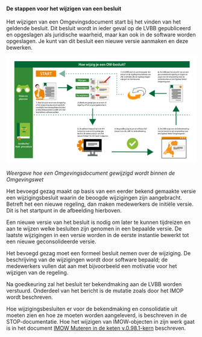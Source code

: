 ﻿#### De stappen voor het wijzigen van een besluit

Het wijzigen van een Omgevingsdocument start bij het vinden van het geldende besluit. 
Dit besluit wordt in ieder geval op de LVBB gepubliceerd en opgeslagen als juridische waarheid, 
maar kan ook in de software worden opgeslagen. Je kunt van dit besluit een nieuwe versie
aanmaken en deze bewerken.

![](media/5004SchemaWijzigenOD.png)

*Weergave hoe een Omgevingsdocument gewijzigd wordt binnen de Omgevingswet*

Het bevoegd gezag maakt op basis van een eerder bekend gemaakte versie een
wijzigingsbesluit waarin de beoogde wijzigingen zijn aangebracht. Betreft het
een nieuwe regeling, dan maken medewerkers de initiële versie. Dit is het
startpunt in de afbeelding hierboven.

Een nieuwe versie van het besluit is nodig om later te kunnen tijdreizen en aan
te wijzen welke besluiten zijn genomen in een bepaalde versie. De laatste
wijzigingen in een versie worden in de eerste instantie bewerkt tot een nieuwe
geconsolideerde versie.

Het bevoegd gezag moet een formeel besluit nemen over de wijziging. De
beschrijving van de wijzigingen wordt door software bepaald; de medewerkers
vullen dat aan met bijvoorbeeld een motivatie voor het wijzigen van de regeling.

Na goedkeuring zal het besluit ter bekendmaking aan de LVBB worden verstuurd.
Onderdeel van het bericht is de mutatie zoals door het IMOP wordt beschreven.

Hoe wijzigingsbesluiten er voor de bekendmaking en consolidatie uit moeten zien 
en hoe ze moeten worden aangeleverd, is beschreven in de STOP-documentatie. 
Hoe het wijzigen van IMOW-objecten in zijn werk gaat is in het document 
[IMOW Muteren in de keten v.0.98.1-kern](https://www.geonovum.nl/geo-standaarden/omgevingswet/STOPTPOD) beschreven.
